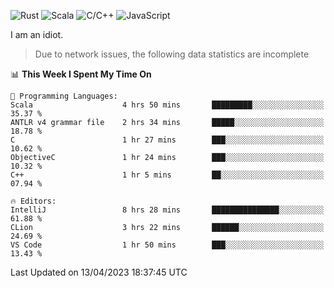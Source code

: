 ![Rust](https://img.shields.io/badge/Rust-000000?style=flat-square&logo=rust&logoColor=white)
![Scala](https://img.shields.io/badge/Scala-DC322F?style=flat-square&logo=Scala)
![C/C++](https://img.shields.io/badge/C++-00599c?style=flat-square&logo=C%2B%2B)
![JavaScript](https://img.shields.io/badge/JavaScript-323330?style=flat-square&logo=javascript&logoColor=F7DF1E)

I am an idiot.

> Due to network issues, the following data statistics are incomplete

<!--START_SECTION:waka-->
📊 **This Week I Spent My Time On** 

```text
💬 Programming Languages: 
Scala                    4 hrs 50 mins       █████████░░░░░░░░░░░░░░░░   35.37 % 
ANTLR v4 grammar file    2 hrs 34 mins       █████░░░░░░░░░░░░░░░░░░░░   18.78 % 
C                        1 hr 27 mins        ███░░░░░░░░░░░░░░░░░░░░░░   10.62 % 
ObjectiveC               1 hr 24 mins        ███░░░░░░░░░░░░░░░░░░░░░░   10.32 % 
C++                      1 hr 5 mins         ██░░░░░░░░░░░░░░░░░░░░░░░   07.94 % 

🔥 Editors: 
IntelliJ                 8 hrs 28 mins       ███████████████░░░░░░░░░░   61.88 % 
CLion                    3 hrs 22 mins       ██████░░░░░░░░░░░░░░░░░░░   24.69 % 
VS Code                  1 hr 50 mins        ███░░░░░░░░░░░░░░░░░░░░░░   13.43 % 
```


 Last Updated on 13/04/2023 18:37:45 UTC
<!--END_SECTION:waka-->
